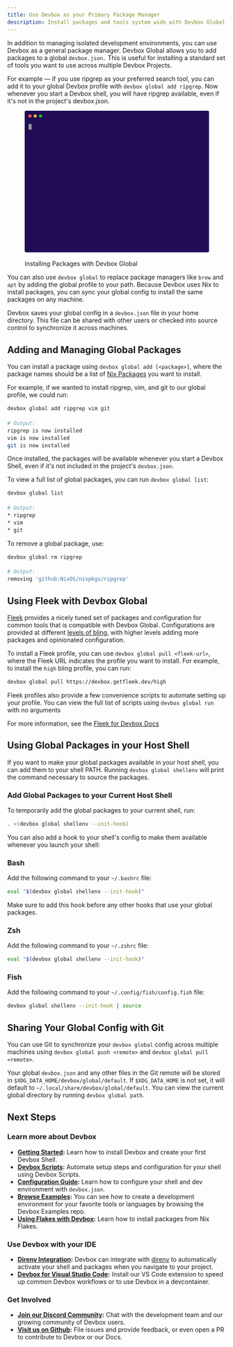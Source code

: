```yaml
---
title: Use Devbox as your Primary Package Manager
description: Install packages and tools system wide with Devbox Global
---
```


In addition to managing isolated development environments, you can use Devbox as a general package manager. Devbox Global allows you to add packages to a global `devbox.json.` This is useful for installing a standard set of tools you want to use across multiple Devbox Projects.

For example — if you use ripgrep as your preferred search tool, you can add it to your global Devbox profile with `devbox global add ripgrep`. Now whenever you start a Devbox shell, you will have ripgrep available, even if it's not in the project's devbox.json.

<figure>

![Installing ripgrep using `devbox global add ripgrep](../static/img/devbox_global.svg)

<figcaption>Installing Packages with Devbox Global</figcaption>
</figure>

You can also use `devbox global` to replace package managers like `brew` and `apt` by adding the global profile to your path. Because Devbox uses Nix to install packages, you can sync your global config to install the same packages on any machine.

Devbox saves your global config in a `devbox.json` file in your home directory. This file can be shared with other users or checked into source control to synchronize it across machines.


## Adding and Managing Global Packages

You can install a package using `devbox global add [<package>]`, where the package names should be a list of [Nix Packages](https://search.nixos.org/packages) you want to install.

For example, if we wanted to install ripgrep, vim, and git to our global profile, we could run:

```bash
devbox global add ripgrep vim git

# Output:
ripgrep is now installed
vim is now installed
git is now installed
```

Once installed, the packages will be available whenever you start a Devbox Shell, even if it's not included in the project's `devbox.json`.

To view a full list of global packages, you can run `devbox global list`:

```bash
devbox global list

# Output:
* ripgrep
* vim
* git
```

To remove a global package, use:

```bash
devbox global rm ripgrep

# Output:
removing 'github:NixOS/nixpkgs/ripgrep'
```

## Using Fleek with Devbox Global

[Fleek](https://getfleek.dev/) provides a nicely tuned set of packages and configuration for common tools that is compatible with Devbox Global. Configurations are provided at different [levels of bling](https://getfleek.dev/docs/bling), with higher levels adding more packages and opinionated configuration.

To install a Fleek profile, you can use `devbox global pull <fleek-url>`, where the Fleek URL indicates the profile you want to install. For example, to install the `high` bling profile, you can run:

```bash
devbox global pull https://devbox.getfleek.dev/high
```

Fleek profiles also provide a few convenience scripts to automate setting up your profile. You can view the full list of scripts using `devbox global run` with no arguments

For more information, see the [Fleek for Devbox Docs](https://getfleek.dev/docs/devbox)

## Using Global Packages in your Host Shell

If you want to make your global packages available in your host shell, you can add them to your shell PATH. Running `devbox global shellenv` will print the command necessary to source the packages.

### Add Global Packages to your Current Host Shell
To temporarily add the global packages to your current shell, run:

```bash
. <(devbox global shellenv --init-hook)
```

You can also add a hook to your shell's config to make them available whenever you launch your shell:

### Bash

Add the following command to your `~/.bashrc` file:

```bash
eval "$(devbox global shellenv --init-hook)"
```

Make sure to add this hook before any other hooks that use your global packages.

### Zsh
Add the following command to your `~/.zshrc` file:

```bash
eval "$(devbox global shellenv --init-hook)"
```

### Fish

Add the following command to your `~/.config/fish/config.fish` file:

```bash
devbox global shellenv --init-hook | source
```

## Sharing Your Global Config with Git

You can use Git to synchronize your `devbox global` config across multiple machines using `devbox global push <remote>` and `devbox global pull <remote>`.

Your global `devbox.json` and any other files in the Git remote will be stored in `$XDG_DATA_HOME/devbox/global/default`. If `$XDG_DATA_HOME` is not set, it will default to `~/.local/share/devbox/global/default`. You can view the current global directory by running `devbox global path`.

## Next Steps

### Learn more about Devbox

* **[Getting Started](quickstart.mdx):** Learn how to install Devbox and create your first Devbox Shell.
* **[Devbox Scripts](guides/scripts.md):** Automate setup steps and configuration for your shell using Devbox Scripts.
* **[Configuration Guide](configuration.md):** Learn how to configure your shell and dev environment with `devbox.json`.
* **[Browse Examples](https://github.com/jetpack-io/devbox-examples):** You can see how to create a development environment for your favorite tools or languages by browsing the Devbox Examples repo.
* **[Using Flakes with Devbox](guides/using_flakes.md):** Learn how to install packages from Nix Flakes.

### Use Devbox with your IDE

* **[Direnv Integration](ide_configuration/direnv.md):** Devbox can integrate with [direnv](https://direnv.net/) to automatically activate your shell and packages when you navigate to your project.
* **[Devbox for Visual Studio Code](https://marketplace.visualstudio.com/items?itemName=jetpack-io.devbox):** Install our VS Code extension to speed up common Devbox workflows or to use Devbox in a devcontainer.

### Get Involved

* **[Join our Discord Community](https://discord.gg/jetpack-io):** Chat with the development team and our growing community of Devbox users.
* **[Visit us on Github](https://github.com/jetpack-io/devbox):** File issues and provide feedback, or even open a PR to contribute to Devbox or our Docs.
